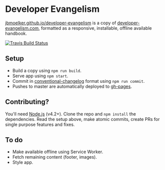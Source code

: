# Developer Evangelism

[jbmoelker.github.io/developer-evangelism](https://jbmoelker.github.io/developer-evangelism/) is a copy of [developer-evangelism.com](http://developer-evangelism.com),
formatted as a responsive, installable, offline available handbook.

[![Travis Build Status](https://travis-ci.org/jbmoelker/developer-evangelism.svg)](https://travis-ci.org/jbmoelker/developer-evangelism/builds)

## Setup

* Build a copy using `npm run build`.
* Serve app using `npm start`.
* Commit in [conventional-changelog](https://github.com/ajoslin/conventional-changelog/blob/master/conventions/angular.md) format using `npm run commit`.
* Pushes to master are automatically deployed to [gh-pages](https://jbmoelker.github.io/developer-evangelism/).

## Contributing?

You'll need [Node.js](https://nodejs.org/en/) (v4.2+). Clone the repo and `npm install` the dependencies.
Read the setup above, make atomic commits, create PRs for single purpose features and fixes.

## To do

* Make available offline using Service Worker.
* Fetch remaining content (footer, images).
* Style app.